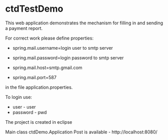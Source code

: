 # ctdTestDemo
This web application demonstrates the mechanism for filling in and sending a payment report.

For correct work please define properties:

* spring.mail.username=login user to smtp server
* spring.mail.password=login password to smtp server

* spring.mail.host=smtp.gmail.com
* spring.mail.port=587

in the file application.properties.

To login use:
* user - user
* password - pwd

The project is created in eclipse

Main class ctdDemo.Application
Рost is available -  http://localhost:8080/
